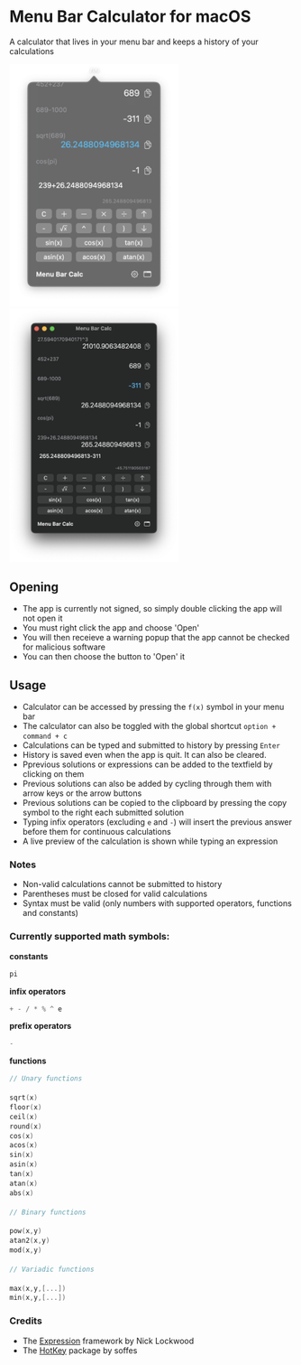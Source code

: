 # Menu Bar Calculator for macOS

A calculator that lives in your menu bar and keeps a history of your calculations

<p float="left">
  <img src="media/screenshot.png" alt="Calculator in the menu bar!" style="width: 300px">
  <img src="media/screenshot_window.png" alt="Calculator window" style="width: 300px">
</p>

## Opening
- The app is currently not signed, so simply double clicking the app will not open it
- You must right click the app and choose 'Open'
- You will then receieve a warning popup that the app cannot be checked for malicious software
- You can then choose the button to 'Open' it

## Usage
- Calculator can be accessed by pressing the `f(x)` symbol in your menu bar
- The calculator can also be toggled with the global shortcut `option + command + c`
- Calculations can be typed and submitted to history by pressing `Enter`
- History is saved even when the app is quit. It can also be cleared.
- Pprevious solutions or expressions can be added to the textfield by clicking on them
- Previous solutions can also be added by cycling through them with arrow keys or the arrow buttons
- Previous solutions can be copied to the clipboard by pressing the copy symbol to the right each submitted solution
- Typing infix operators (excluding `e` and `-`) will insert the previous answer before them for continuous calculations
- A live preview of the calculation is shown while typing an expression

### Notes
- Non-valid calculations cannot be submitted to history
- Parentheses must be closed for valid calculations
- Syntax must be valid (only numbers with supported operators, functions and constants)

### Currently supported math symbols:

**constants**

```swift
pi
```

**infix operators**

```swift
+ - / * % ^ e
```

**prefix operators**

```swift
-
```

**functions**

```swift
// Unary functions

sqrt(x)
floor(x)
ceil(x)
round(x)
cos(x)
acos(x)
sin(x)
asin(x)
tan(x)
atan(x)
abs(x)

// Binary functions

pow(x,y)
atan2(x,y)
mod(x,y)

// Variadic functions

max(x,y,[...])
min(x,y,[...])
```

### Credits
- The [Expression](https://github.com/nicklockwood/Expression#math-symbols) framework by Nick Lockwood
- The [HotKey](https://github.com/soffes/HotKey) package by soffes

